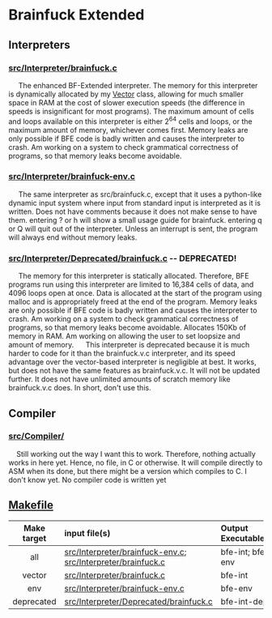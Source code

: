 # Brainfuck Extended

## Interpreters

### [src/Interpreter/brainfuck.c](src/Interpreter/brainfuck.c)
&nbsp;&nbsp;&nbsp;&nbsp; The enhanced BF-Extended interpreter. The memory for this interpreter is dynamically allocated by my [Vector](http://github.com/CoralRocker/C-Vector-Generic) class, allowing for much smaller space in RAM at the cost of slower execution speeds (the difference in speeds is insignificant for most programs). The maximum amount of cells and loops available on this interpreter is either 2<sup>64</sup> cells and loops, or the maximum amount of memory, whichever comes first. Memory leaks are only possible if BFE code is badly written and causes the interpreter to crash. Am working on a system to check grammatical correctness of programs, so that memory leaks become avoidable.

### [src/Interpreter/brainfuck-env.c](src/Interpreter/brainfuck-env.c)
&nbsp;&nbsp;&nbsp;&nbsp; The same interpreter as src/brainfuck.c, except that it uses a python-like dynamic input system where input from standard input is interpreted as it is written. Does not have comments because it does not make sense to have them. entering ? or h will show a small usage guide for brainfuck. entering q or Q will quit out of the interpreter. Unless an interrupt is sent, the program will always end without memory leaks.

### [src/Interpreter/Deprecated/brainfuck.c](src/Interpreter/Deprecated/brainfuck.c) -- DEPRECATED!
&nbsp;&nbsp;&nbsp;&nbsp; The memory for this interpreter is statically allocated. Therefore, BFE programs run using this interpreter are limited to 16,384 cells of data, and  4096 loops open at once. Data is allocated at the start of the program using malloc and is appropriately freed at the end of the program. Memory leaks are only possible if BFE code is badly written and causes the interpreter to crash. Am working on a system to check grammatical correctness of programs, so that memory leaks become avoidable. Allocates 150Kb of memory in RAM. Am working on allowing the user to set loopsize and amount of memory. 
&nbsp;&nbsp;&nbsp;&nbsp; This interpreter is deprecated because it is much harder to code for it than the brainfuck.v.c interpreter, and its speed advantage over the vector-based interpreter is negligible at best. It works, but does not have the same features as brainfuck.v.c. It will not be updated further. It does not have unlimited amounts of scratch memory like brainfuck.v.c does. In short, don't use this.

## Compiler
### [src/Compiler/](src/Compiler/)
&nbsp;&nbsp;&nbsp;&nbsp;Still working out the way I want this to work. Therefore, nothing actually works in here yet. Hence, no file, in C or otherwise. It will compile directly to ASM when its done, but there might be a version which compiles to C. I don't know yet. No compiler code is written yet

## [Makefile](makefile)

| Make target | input file(s) | Output Executable(s) |
|:-:|:-|:-|
|all|[src/Interpreter/brainfuck-env.c](src/Interpreter/brainfuck-env.c); [src/Interpreter/brainfuck.c](src/Interpreter/brainfuck.c)|bfe-int; bfe-env|
|vector|[src/Interpreter/brainfuck.c](src/Interpreter/brainfuck.c)|bfe-int|
|env|[src/Interpreter/brainfuck-env.c](src/Interpreter/brainfuck-env.c)|bfe-env|
|deprecated|[src/Interpreter/Deprecated/brainfuck.c](src/Interpreter/Deprecated/brainfuck.c)|bfe-int-dep|

